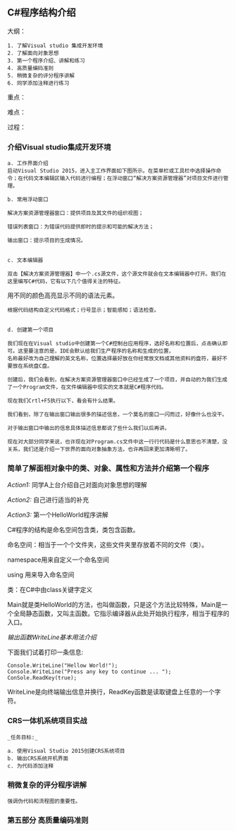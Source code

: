 ## C#程序结构介绍

大纲：

    1. 了解Visual studio 集成开发环境
    2. 了解面向对象思想
    3. 第一个程序介绍、讲解和练习
    4. 高质量编码准则
    5. 稍微复杂的评分程序讲解
    6. 同学添加注释进行练习
    
重点：

难点：
    
过程：

### 介绍Visual studio集成开发环境
    
    a. 工作界面介绍
    启动Visual Studio 2015，进入主工作界面如下图所示。在菜单栏或工具栏中选择操作命令；在代码文本编辑区输入代码进行编程；在浮动窗口“解决方案资源管理器”对项目文件进行管理。
    
    b. 常用浮动窗口
    
    解决方案资源管理器窗口：提供项目及其文件的组织视图；
    
    错误列表窗口：为错误代码提供即时的提示和可能的解决方法；
    
    输出窗口：提示项目的生成情况。

    
    c. 文本编辑器
    
    双击【解决方案资源管理器】中一个.cs源文件，这个源文件就会在文本编辑器中打开。我们在这里编写C#代码，它有以下几个值得关注的特征。
用不同的颜色高亮显示不同的语法元素。

    根据代码结构自定义代码格式；行号显示；智能感知；语法检查。


    d. 创建第一个项目

    我们现在在Visual studio中创建第一个C#控制台应用程序，选好名称和位置后，点击确认即可。这里要注意的是，IDE会默认给我们生产程序的名称和生成的位置，
    名称最好改为自己理解的英文名称，位置选择最好放在你经常放文档或其他资料的盘符，最好不要放在系统盘C盘。

    创建后，我们会看到，在解决方案资源管理器窗口中已经生成了一个项目，并自动的为我们生成了一个Program文件，在文件编辑器中现实的文本就是C#程序代码。
    
    现在我们Crtl+F5执行以下，看会有什么结果。
	
    我们看到，除了在输出窗口输出很多的描述信息，一个莫名的窗口一闪而过，好像什么也没干。
    
    对于输出窗口中输出的信息具体描述信息都说了些什么我们以后再讲。
    
    现在对大部分同学来说，也许现在对Program.cs文件中这一行行代码是什么意思也不清楚，没关系，我们还是介绍一下世界的面向对象抽象方法，也许再回来更加清晰明了。

### 简单了解面相对象中的类、对象、属性和方法并介绍第一个程序

*Action1:* 同学A上台介绍自己对面向对象思想的理解

*Action2:* 自己进行适当的补充

*Action3:* 第一个HelloWorld程序讲解

C#程序的结构是命名空间包含类，类包含函数。

命名空间：相当于一个个文件夹，这些文件夹里存放着不同的文件（类）。

namespace用来自定义一个命名空间

using 用来导入命名空间

类：在C#中由class关键字定义

Main就是类HelloWorld的方法，也叫做函数，只是这个方法比较特殊，Main是一个全局静态函数，又叫主函数。它指示编译器从此处开始执行程序，相当于程序的入口。

_输出函数WriteLine基本用法介绍_

下面我们试着打印一条信息:

    Console.WriteLine("Hellow World!");
    Console.WriteLine("Press any key to continue ... ");
    ConSole.ReadKey(true);

WriteLine是向终端输出信息并换行，ReadKey函数是读取键盘上任意的一个字符。

### CRS一体机系统项目实战

    _任务目标:_
    
    a. 使用Visual Studio 2015创建CRS系统项目
    b. 输出CRS系统开机界面
    c. 为代码添加注释

### 稍微复杂的评分程序讲解
    
    强调伪代码和流程图的重要性。
    
### 第五部分 高质量编码准则

    

 
